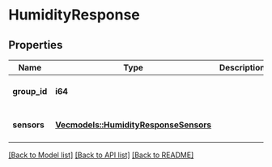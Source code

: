 # HumidityResponse

## Properties
Name | Type | Description | Notes
------------ | ------------- | ------------- | -------------
**group_id** | **i64** |  | [optional] [default to None]
**sensors** | [**Vec<models::HumidityResponseSensors>**](HumidityResponse_sensors.md) |  | [optional] [default to None]

[[Back to Model list]](../README.md#documentation-for-models) [[Back to API list]](../README.md#documentation-for-api-endpoints) [[Back to README]](../README.md)



